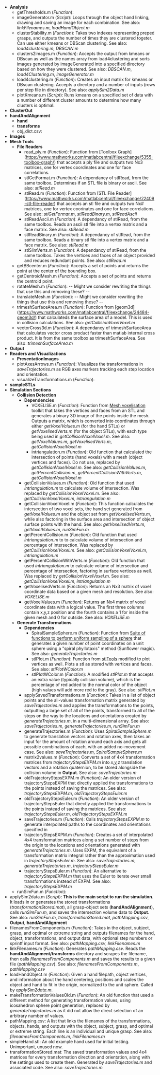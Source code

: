 * **Analysis**
  * getThresholds.m (*Function*): 
  * imageGenerator.m (*Script*): Loops through the object hand linking, drawing and saving an image for each combination.  See also: *linkFilenames.m*, *loadHandObject.m*
  * clusterStability.m (*Function*): Takes two indexes representing preped grasps, and outputs the number of times they are clustered togeter.  Can use either kmeans or DBScan clustering.  See also: *load4clustering.m*, *DBSCAN.m*
  * clusters2images.m (*Function*): Accepts the output from kmeans or DBscan as well as the names array from load4clustering and sorts images generated by imageGenerated into a specified directory based on how they were clustered.  See also: *DBSCAN.m*, *load4Clustering.m*, *imageGenerator.m*
  * load4clustering.m (*Function*): Creates an input matrix for kmeans or DBscan clustering.  Accepts a directory and a number of inputs (rows per step file in directory).  See also: *applySim2Data.m*
  * plotKmeans.m (*Script*): Runs kmeans on a specified set of data with a number of different cluster amounts to determine how many clusters is optimal.
* **ClusterOut**
* **handAndAlignment**
  * **hand**
  * **transforms**
  * obj_dict.csv: 
* ****Images****
* **Mesh Tools**
  * **File Readers**
    * read_ply.m (*Function*): Function from [Toolbox Graph] (https://www.mathworks.com/matlabcentral/fileexchange/5355-toolbox-graph/) that accepts a ply file and outputs two Nx3 matrices, one for vertex coordinates and one for face correlations.
    * stlGetFormat.m (*Function*): A dependancy of stlRead, from the same toolbox.  Determines if an STL file is binary or ascii.  See also: *stlRead.m*
    * stlRead.m (*Function*): Function from [STL File Reader] (https://www.mathworks.com/matlabcentral/fileexchange/22409-stl-file-reader) that accepts an stl file and outputs two Nx# matrices, one for vertex coorinates and one for face correlations.  See also: *stlGetFormat.m*, *stlReadBinary.m*, *stlReadAscii*
    * stlReadAscii.m (*Function*): A dependancy of stlRead, from the same toolbox.  Reads an ascii stl file into a vertex matrix and a face matrix.  See also: *stlRead.m*
    * stlReadBinary.m (*Function*): A dependancy of stlRead, from the same toolbox.  Reads a binary stl file into a vertex matrix and a face matrix. See also:  *stlRead.m*
    * stlSlimVerts.m (*Function*): A dependancy of stlRead, from the same toolbox.  Takes the vertices and faces of an object provided and reduces redundant points. See also:  *stlRead.m*
  * getBBcenter.m (*Function*): Accepts a set of points and returns the point at the center of the bounding box.
  * getCentroidMesh.m (*Function*): Accepts a set of points and returns the centroid point.
  * rotateMesh.m (*Function*): -- Might we consider rewriting the things that use this and removing these? --
  * translateMesh.m (*Function*): -- Might we consider rewriting the things that use this and removing these? --
  * trimeshSurfaceArea.m (*Function*): Function from [geom3d] (https://www.mathworks.com/matlabcentral/fileexchange/24484-geom3d/) that calculateds the surface area of a model.  This is used in collision calculations.  See also: *getCollisionVoxelVoxel.m*
  * vectorCross3d.m (*Function*): A dependancy of trimeshSurfaceArea that calculates vector cross product faster than matlab internal cross product.  It is from the same toolbox as trimeshSurfaceArea.  See also: *trimeshSurfaceArea.m*
* **Output**
* **Readers and Visualizations**
  * **PresentationImages**
  * plotAxesArrows.m (*Function*): Visualizes the transformations in *saveTrajectories.m* as RGB axes markers tracking each step location and orientation. 
  * visualizeTransformations.m (*Function*): 
* **sampleSTLs**
* **Simulation Sections**
  * **Collision Detection**
     * **Dependencies**
        * VOXELISE.m (*Function*): Function from [Mesh voxelisation](https://www.mathworks.com/matlabcentral/fileexchange/27390-mesh-voxelisation) toolkit that takes the vertices and faces from an STL and generates a binary 3D image of the points inside the mesh. Outputs a matrix, which is converted into coordinates through either *getVoxelValues.m* (for the hand STLs) or *getVoxelisedVerts.m* (for the object STLs), with each type being used in *getCollisionVoxelVoxel.m*. See also: *getVoxelValues.m*, *getVoxelisedVerts.m*, *getCollisionVoxelVoxel.m*
        * intriangulation.m (*Function*): Old function that calculated the intersection of points (hand voxels) with a mesh (object vertices and faces). Do not use, replaced by *getCollisionVoxelVoxel.m*. See also: *getCollisionValues.m*, *getPercentCollision.m*, *getPercentCollisionWithVerts.m*, *getCollisionVoxelVoxel.m*
     * getCollisionValues.m (*Function*): Old function that used *intriangulation.m* to calculate volume of intersection. Was replaced by *getCollisionVoxelVoxel.m*. See also: *getCollisionVoxelVoxel.m*, *intriangulation.m*
     * getCollisionVoxelVoxel.m (*Function*): This function calculates the intersection of two voxel sets, the hand set generated from *getVoxelValues.m* and the object set from *getVoxelisedVerts.m*, while also factoring in the surface area and intersection of object surface points with the hand. See also: *getVoxelisedVerts.m*, *getVoxelValues.m*, *runSimFun.m*
     * getPercentCollision.m (*Function*): Old function that used *intriangulation.m* to to calculate volume of intersection and percentage of intersection. Was replaced by *getCollisionVoxelVoxel.m*. See also: *getCollisionVoxelVoxel.m*, *intriangulation.m*
     * getPercentCollisionWithVerts.m (*Function*): Old function that used *intriangulation.m* to calculate volume of intersection and percentage of intersection, factoring in surface vertices as well. Was replaced by *getCollisionVoxelVoxel.m*. See also: *getCollisionVoxelVoxel.m*, *intriangulation.m*
     * getVoxelisedVerts.m (*Function*): Returns an Nx3 matrix of voxel coordinate data based on a given mesh and resolution.  See also: *VOXELISE.m*
     * getVoxelValues.m (*Function*): Returns an Nx4 matrix of voxel coordinate data with a logical value.  The first three columns contain x,y,z position and the fourth contains a 1 for inside the given mesh and 0 for outside.  See also: *VOXELISE.m*
  * **Generate Transformations**
    * **Dependencies**
      * SpiralSampleSphere.m (*Function*): Function from [Suite of functions to perform uniform sampling of a sphere](http://www.mathworks.com/matlabcentral/fileexchange/37004-suite-of-functions-to-perform-uniform-sampling-of-a-sphere) that generates a given number of point coordinates on a unit sphere using a "spiral phyllotaxis" method (Sunflower magic). See also: *generateTrajectories.m*
      * stlPlot.m (*Function*): Function from [stlTools](https://www.mathworks.com/matlabcentral/fileexchange/51200-stltools) modified to plot vertices as well. Plots a stl as stored with vertices and faces. See also: *stlPlotWColor.m*
      * stlPlotWColor.m (*Function*): A modified *stlPlot.m* that accepts an extra value (typically collision volume), which is the percentage of red added to the normal color of the object (high values will add more red to the gray). See also: *stlPlot.m*
    * applySavedTransformations.m (*Function*): Takes in a list of object points and the all-values transformation matrix generated by *saveTrajectories.m* and applies the transformations to the points, outputting a large set of all of the points, transformed to all of the steps on the way to the locations and orientations created by *generateTrajectories.m*, in a multi-dimensional array. See also: *saveTrajectories.m*, *generateTrajectories.m*, *runSimFun.m*
    * generateTrajectories.m (*Function*): Uses *SpiralSampleSphere.m* to generate translation vectors and rotation axes, then takes an input for the amount of rotation around each axis and gets all possible combinations of each, with an added no-movement case. See also: *saveTrajectories.m*, *SpiralSampleSphere.m*
    * matrix2values.m (*Function*): Converts a set of 4x4 transformation matrices from *trajectoryStepsEXPM.m* into *x,y,z* translation vectors and a rotation quaternion, to be stored alongside the collision volume in **Output**. See also: *saveTrajectories.m*
    * oldTrajectoryStepsEXPM.m (*Function*): An older version of trajectoryStepsEXPM that directly applied the transformations to the points instead of saving the matrices. See also: *trajectoryStepsEXPM.m*, *oldTrajectoryStepsEuler.m*
    * oldTrajectoryStepsEuler.m (*Function*): An older version of trajectoryStepsEuler that directly applied the transformations to the points instead of saving the matrices. See also: *trajectoryStepsEuler.m*, *oldTrajectoryStepsEXPM.m*
    * saveTrajectories.m (*Function*): Calls *trajectoryStepsEXPM.m* to generate interpolated paths to the coordinates and orientations specified in 
    * trajectoryStepsEXPM.m (*Function*): Creates a set of interpolated 4x4 transformation matrices along a set number of steps from the origin to the locations and orientations generated with *generateTrajectories.m*. Uses EXPM, the equivalent of a transformation matrix integral rather than the approximation used in *trajectoryStepsEuler.m*. See also: *saveTrajectories.m*, *generateTrajectories.m*, *trajectoryStepsEuler.m*
    * trajectoryStepsEuler.m (*Function*): An alternative to *trajectoryStepsEXPM.m* that uses the Euler to iterate over small transformations instead of EXPM. See also: *trajectoryStepsEXPM.m*
  * runSimFun.m (*Function*): 
* applySim2data.m (*Script*): **This is the main script to run the simulation.** It loads in or generates the stored transformations (*transformationStored.mat*), all grasp-object sets (**handAndAlignment**), calls *runSimFun.m*, and saves the intersection volume data to **Output**. See also: *runSimFun.m*, *transformationStored.mat*, *pathMapping.csv*, **Output**, **handAndAlignment**
* filenamesFromComponents.m (*Function*): Takes in the object, subject, grasp, and optimal or extreme string and outputs filenames for the hand, object, transformations, and output data, with optional step numbers or sprintf input format. See also: *pathMapping.csv*, *linkFilenames.m*
* linkFilenames.m (*Function*): Generates *pathMapping.csv*. Reads the **handAndAlignment/transforms** directory and scrapes the filename, then calls *filenamesFromComponents.m* and saves the results to a given file (*pathMapping.csv*). See also: *filenamesFromComponents.m*, *pathMapping.csv*
* loadHandObject.m (*Function*): Given a hand filepath, object vertices, and information about the hand centering, positions and scales the object and hand to fit in the origin, normalized to the unit sphere. Called by *applySim2data.m*.
* makeTransformationValuesOld.m (*Function*): An old function that used a different method for generating transformation values, using icosahedron sphere point generation, replaced by *generateTrajectories.m* as it did not allow the direct selection of an arbitrary number of values.
* pathMapping.csv: A list that links the filenames of the transformations, objects, hands, and outputs with the object, subject, grasp, and optimal or extreme string. Each line is an individual and unique grasp. See also: *filenamesFromComponents.m*, *linkFilenames.m*
* simpleHand.stl: An old example hand used for initial testing. Unimportant, unused now.
* transformationStored.mat: The saved transformation values and 4x4 matrices for every transformation direction and orientation, along with the settings used to create them. Generated by *saveTrajectories.m* and associated code. See also: *saveTrajectories.m*